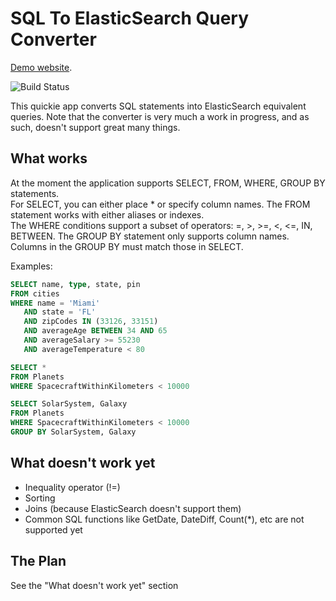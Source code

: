 # SQL To ElasticSearch Query Converter

[Demo website](https://sqltoelasticsearch.azurewebsites.net/).

![Build Status](https://github.com/rgelb/SQL-To-ElasticSearch/workflows/SqlToElasticBuild/badge.svg)

This quickie app converts SQL statements into ElasticSearch equivalent queries.  Note that the converter is very much a work in progress, and as such, doesn't support great many things.

## What works
At the moment the application supports SELECT, FROM, WHERE, GROUP BY statements.  
For SELECT, you can either place * or specify column names.
The FROM statement works with either aliases or indexes.  
The WHERE conditions support a subset of operators: =, >, >=, <, <=, IN, BETWEEN.
The GROUP BY statement only supports column names.  Columns in the GROUP BY must match those in SELECT.  

Examples:
```sql
SELECT name, type, state, pin
FROM cities
WHERE name = 'Miami'
   AND state = 'FL'
   AND zipCodes IN (33126, 33151)
   AND averageAge BETWEEN 34 AND 65
   AND averageSalary >= 55230
   AND averageTemperature < 80 
```
   
```sql
SELECT *
FROM Planets
WHERE SpacecraftWithinKilometers < 10000
```

```sql
SELECT SolarSystem, Galaxy
FROM Planets
WHERE SpacecraftWithinKilometers < 10000
GROUP BY SolarSystem, Galaxy
```

## What doesn't work yet
+ Inequality operator (!=)
+ Sorting
+ Joins (because ElasticSearch doesn't support them)
+ Common SQL functions like GetDate, DateDiff, Count(*), etc are not supported yet

## The Plan
See the "What doesn't work yet" section
